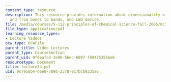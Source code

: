 ```yaml
---
content_type: resource
description: This resource provides information about dimensionality of materials,
  and from bonds to bands, and LED device.
file: /media/courses/5-112-principles-of-chemical-science-fall-2005/0c795bb4d6e8789b2378817bcb9235a6_lecture34.pdf
file_type: application/pdf
learning_resource_types:
- Lecture Videos
ocw_type: OCWFile
parent_title: Video Lectures
parent_type: CourseSection
parent_uid: 0f6eafa3-3e90-56ec-6097-f69475356be6
resourcetype: Document
title: lecture34.pdf
uid: 0c795bb4-d6e8-789b-2378-817bcb9235a6
---
```


